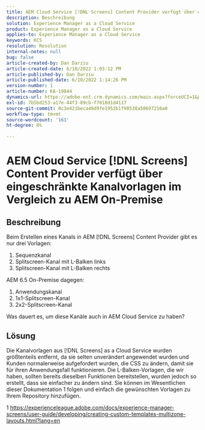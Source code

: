 ```yaml
---
title: AEM Cloud Service [!DNL Screens] Content Provider verfügt über eingeschränkte Kanalvorlagen im Vergleich zu AEM On-Premise
description: Beschreibung
solution: Experience Manager as a Cloud Service
product: Experience Manager as a Cloud Service
applies-to: Experience Manager as a Cloud Service
keywords: KCS
resolution: Resolution
internal-notes: null
bug: false
article-created-by: Dan Darziu
article-created-date: 6/10/2022 1:03:12 PM
article-published-by: Dan Darziu
article-published-date: 6/10/2022 1:14:26 PM
version-number: 1
article-number: KA-19844
dynamics-url: https://adobe-ent.crm.dynamics.com/main.aspx?forceUCI=1&pagetype=entityrecord&etn=knowledgearticle&id=229163a7-bde8-ec11-bb3c-000d3a3b1f18
exl-id: 7b5bd253-a17e-44f3-89cb-f7018d1d4117
source-git-commit: 0c3e421beca46d9fe1952b1f98538a50697216a0
workflow-type: tm+mt
source-wordcount: '161'
ht-degree: 8%

---
```


# AEM Cloud Service [!DNL Screens] Content Provider verfügt über eingeschränkte Kanalvorlagen im Vergleich zu AEM On-Premise

## Beschreibung

Beim Erstellen eines Kanals in AEM [!DNL Screens] Content Provider gibt es nur drei Vorlagen:
1. Sequenzkanal
2. Splitscreen-Kanal mit L-Balken links
3. Splitscreen-Kanal mit L-Balken rechts


AEM 6.5 On-Premise dagegen:
1. Anwendungskanal
2. 1x1-Splitscreen-Kanal
3. 2x2-Splitscreen-Kanal


Was dauert es, um diese Kanäle auch in AEM Cloud Service zu haben?

## Lösung


Die Kanalvorlagen aus [!DNL Screens] as a Cloud Service wurden größtenteils entfernt, da sie selten unverändert angewendet wurden und Kunden normalerweise aufgefordert wurden, die CSS zu ändern, damit sie für ihren Anwendungsfall funktionieren.
Die L-Balken-Vorlagen, die wir haben, sollten bereits dieselben Funktionen bereitstellen, wurden jedoch so erstellt, dass sie einfacher zu ändern sind.
Sie können im Wesentlichen dieser Dokumentation 1 folgen und einfach die gewünschten Vorlagen zu Ihrem Repository hinzufügen.

1 https://experienceleague.adobe.com/docs/experience-manager-screens/user-guide/developing/creating-custom-templates-multizone-layouts.html?lang=en
